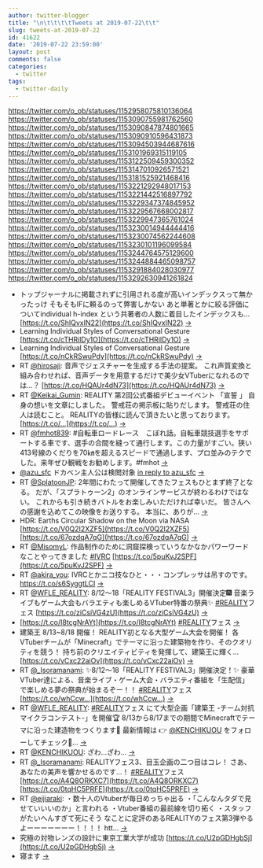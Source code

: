 ```yaml
---
author: twitter-blogger
title: "\n\t\t\t\tTweets at 2019-07-22\t\t"
slug: tweets-at-2019-07-22
id: 41622
date: '2019-07-22 23:59:00'
layout: post
comments: false
categories:
  - twitter
tags:
  - twitter-daily
---
```


https://twitter.com/o_ob/statuses/1152958075810136064 https://twitter.com/o_ob/statuses/1153090755981762560 https://twitter.com/o_ob/statuses/1153090847874801665 https://twitter.com/o_ob/statuses/1153090910596431873 https://twitter.com/o_ob/statuses/1153094503944687616 https://twitter.com/o_ob/statuses/1153101969315119105 https://twitter.com/o_ob/statuses/1153122509459300352 https://twitter.com/o_ob/statuses/1153147010926571521 https://twitter.com/o_ob/statuses/1153181525921468416 https://twitter.com/o_ob/statuses/1153221292948017153 https://twitter.com/o_ob/statuses/1153221442516897792 https://twitter.com/o_ob/statuses/1153229347374845952 https://twitter.com/o_ob/statuses/1153229567668002817 https://twitter.com/o_ob/statuses/1153229947365761024 https://twitter.com/o_ob/statuses/1153230014944444416 https://twitter.com/o_ob/statuses/1153230074562244608 https://twitter.com/o_ob/statuses/1153230101196099584 https://twitter.com/o_ob/statuses/1153244764575129600 https://twitter.com/o_ob/statuses/1153244884465098757 https://twitter.com/o_ob/statuses/1153291884028030977 https://twitter.com/o_ob/statuses/1153292630941261824  

*   トップジャーナルに掲載されずに引用される度が高いインデックスって無かったっけ そもそもIFに頼るのって弊害しかない あと単著とかに絞る評価についてindividual h-index という共著者の人数に着目したインデックスも… [https://t.co/ShIQvxIN22](https://t.co/ShIQvxIN22) [->](https://twitter.com/o_ob/statuses/1152958075810136064)
*   Learning Individual Styles of Conversational Gesture [https://t.co/cTHRilDy1O](https://t.co/cTHRilDy1O) [->](https://twitter.com/o_ob/statuses/1153090755981762560)
*   Learning Individual Styles of Conversational Gesture [https://t.co/nCkRSwuPdy](https://t.co/nCkRSwuPdy) [->](https://twitter.com/o_ob/statuses/1153090847874801665)
*   RT [@hirosaji](https://twitter.com/hirosaji): 音声でジェスチャーを生成する手法の提案。 これ声質変換と組み合わせれば、音声データを用意するだけで美少女VTuberになれるのでは...？ [https://t.co/HQAUr4dN73](https://t.co/HQAUr4dN73) [->](https://twitter.com/o_ob/statuses/1153090910596431873)
*   RT [@Keikai_Gumin](https://twitter.com/Keikai_Gumin): REALITY 第2回公式番組デビューイベント 「宣誓 」 自身の想いを文章にしました。 警戒荘の掲示板に貼りだします。 警戒荘の住人は読むこと。 REALITYの皆様に読んで頂きたいと思っております。 [https://t.co/…](https://t.co/…) [->](https://twitter.com/o_ob/statuses/1153094503944687616)
*   RT [@fmhot839](https://twitter.com/fmhot839): #自転車ロードレース　こぼれ話。自転車競技選手をサポートする車です、選手の合間を縫って通行します。この力量がすごい。狭い413号線のくだりを70㎞を超えるスピードで通過します、プロ並みのテクでした。来年ぜひ観戦をお勧めします。#fmhot [->](https://twitter.com/o_ob/statuses/1153101969315119105)
*   [@azu_sfc](https://twitter.com/azu_sfc) ドカベン主人公は検閲対象 [in reply to azu_sfc](https://twitter.com/azu_sfc/statuses/1153112166058221568) [->](https://twitter.com/o_ob/statuses/1153122509459300352)
*   RT [@SplatoonJP](https://twitter.com/SplatoonJP): 2年間にわたって開催してきたフェスもひとまず終了となる。 だが、「スプラトゥーン2」のオンラインサービスが終わるわけではない。 これからも引き続きバトルをお楽しみいただければ幸いだ。 皆さんへの感謝を込めてこの映像をお送りする。 本当に、ありが… [->](https://twitter.com/o_ob/statuses/1153147010926571521)
*   HDR: Earths Circular Shadow on the Moon via NASA [https://t.co/V0Q2I2XZF5](https://t.co/V0Q2I2XZF5) [https://t.co/67ozdqA7qG](https://t.co/67ozdqA7qG) [->](https://twitter.com/o_ob/statuses/1153181525921468416)
*   RT [@MisomyL](https://twitter.com/MisomyL): 作品制作のために洞窟探検っていうなかなかパワーワードなことやってきました [#IVRC](https://twitter.com/search?q=%23IVRC&src=hash) [https://t.co/5puKvJ2SPF](https://t.co/5puKvJ2SPF) [->](https://twitter.com/o_ob/statuses/1153221292948017153)
*   RT [@akira_you](https://twitter.com/akira_you): IVRCとかニコ技なひと・・・コンプレッサは吊すのです。https://t.co/s6SyggtLCI [->](https://twitter.com/o_ob/statuses/1153221442516897792)
*   RT [@WFLE_REALITY](https://twitter.com/WFLE_REALITY): 8/12〜18「REALITY FESTIVAL3」開催決定🎆 音楽ライブもゲーム大会もバラエティも楽しめるVTuber特番の祭典✨ [#REALITY](https://twitter.com/search?q=%23REALITY&src=hash)フェス [https://t.co/ziCsiVG4zU](https://t.co/ziCsiVG4zU) [->](https://twitter.com/o_ob/statuses/1153229347374845952)
*   [https://t.co/I8tcgNrAYt](https://t.co/I8tcgNrAYt) [#REALITY](https://twitter.com/search?q=%23REALITY&src=hash)フェス [->](https://twitter.com/o_ob/statuses/1153229567668002817)
*   建築王 8/13~8/18 開催！ REALITY初となる大型ゲーム大会を開催！ 各VTuberチームが「Minecraft」でテーマに沿った建築物を作り、そのクオリティを競う！ 持ち前のクリエイティビティを発揮して、建築王に輝く… [https://t.co/vCxc22aiOv](https://t.co/vCxc22aiOv) [->](https://twitter.com/o_ob/statuses/1153229947365761024)
*   RT [@_Isoramanami](https://twitter.com/_Isoramanami): ✨8/12〜18「REALITY FESTIVAL3」開催決定！✨ 豪華VTuber達による、音楽ライブ・ゲーム大会・バラエティ番組を「生配信」で楽しめる夢の祭典が始まるぞー！！ [#REALITY](https://twitter.com/search?q=%23REALITY&src=hash)フェス [https://t.co/whCcw…](https://t.co/whCcw…) [->](https://twitter.com/o_ob/statuses/1153230014944444416)
*   RT [@WFLE_REALITY](https://twitter.com/WFLE_REALITY): [#REALITY](https://twitter.com/search?q=%23REALITY&src=hash)フェス にて大型企画「建築王 -チーム対抗マイクラコンテスト-」を開催🏆 8/13から8/17までの期間でMinecraftでテーマに沿った建造物をつくります🗼 最新情報は 👉 [@KENCHIKUOU](https://twitter.com/KENCHIKUOU) をフォローしてチェック👀… [->](https://twitter.com/o_ob/statuses/1153230074562244608)
*   RT [@KENCHIKUOU](https://twitter.com/KENCHIKUOU): ざわ...ざわ... [->](https://twitter.com/o_ob/statuses/1153230101196099584)
*   RT [@_Isoramanami](https://twitter.com/_Isoramanami): REALITYフェス3、目玉企画の二つ目はコレ！ さあ、あなたの美声を響かせるのです…！ [#REALITY](https://twitter.com/search?q=%23REALITY&src=hash)フェス [https://t.co/A4Q8ORKXC7](https://t.co/A4Q8ORKXC7) [https://t.co/0tqHC5PRFE](https://t.co/0tqHC5PRFE) [->](https://twitter.com/o_ob/statuses/1153244764575129600)
*   RT [@eijiaraki](https://twitter.com/eijiaraki): ・数十人のVtuberが毎日めっちゃ出る ・「こんなんタダで見せていいいのか」と言われる ・Vtuber番組の最前線を切り拓く ・スタッフがたいへんすぎて死にそう なことに定評のあるREALITYのフェス第3弾やるよーーーーーーー！！！！ htt… [->](https://twitter.com/o_ob/statuses/1153244884465098757)
*   究極の対物レンズの設計に東京工業大学が成功 [https://t.co/U2pGDHgbSj](https://t.co/U2pGDHgbSj) [->](https://twitter.com/o_ob/statuses/1153291884028030977)
*   寝ます [->](https://twitter.com/o_ob/statuses/1153292630941261824)